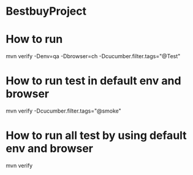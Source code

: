 # BestbuyProject
# How to run
mvn verify -Denv=qa -Dbrowser=ch -Dcucumber.filter.tags="@Test"

# How to run test in default env and browser
mvn verify -Dcucumber.filter.tags="@smoke"

# How to run all test by using default env and browser
mvn verify
